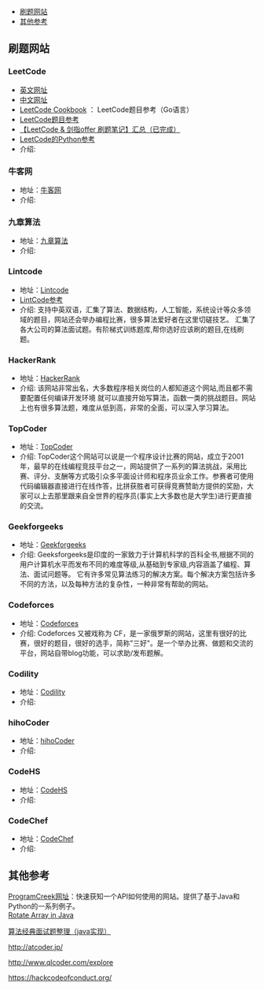 - [刷题网站](#刷题网站)
- [其他参考](#其他参考)



## 刷题网站


### LeetCode
- [英文网址](https://leetcode.com/)  
- [中文网址](https://leetcode-cn.com/)  
- [LeetCode Cookbook](https://books.halfrost.com/leetcode/) ： LeetCode题目参考（Go语言）
- [LeetCode题目参考](https://github.com/grandyang/leetcode)
- [【LeetCode & 剑指offer 刷题笔记】汇总（已完成）](https://blog.csdn.net/kk55guang2/article/details/85223256)
- [LeetCode的Python参考](https://github.com/algorhythms/LeetCode)
- 介绍: 

### 牛客网
- 地址：[牛客网](https://www.nowcoder.com/activity/oj)
- 介绍: 

### 九章算法
- 地址：[九章算法](https://www.jiuzhang.com/solutions/)
- 介绍: 

### Lintcode
- 地址：[Lintcode](https://www.lintcode.com/)
- [LintCode参考](https://github.com/awangdev/LintCode)
- 介绍: 支持中英双语，汇集了算法、数据结构，人工智能，系统设计等众多领域的题目，网站还会举办编程比赛，很多算法爱好者在这里切磋技艺。
      汇集了各大公司的算法面试题。有阶梯式训练题库,帮你选好应该刷的题目,在线刷题。


### HackerRank
- 地址：[HackerRank](https://www.hackerrank.com/)
- 介绍: 该网站非常出名，大多数程序相关岗位的人都知道这个网站,而且都不需要配置任何编译开发环境 就可以直接开始写算法，函数一类的挑战题目。网站上也有很多算法题，难度从低到高，非常的全面，可以深入学习算法。
                                                                       
### TopCoder
- 地址：[TopCoder](https://www.topcoder.com/)
- 介绍: TopCoder这个网站可以说是一个程序设计比赛的网站，成立于2001年，最早的在线编程竞技平台之一，网站提供了一系列的算法挑战，采用比赛、评分、支酬等方式吸引众多平面设计师和程序员业余工作。参赛者可使用代码编辑器直接进行在线作答，比拼获胜者可获得竞赛赞助方提供的奖励，大家可以上去那里跟来自全世界的程序员(事实上大多数也是大学生)进行更直接的交流。
      
### Geekforgeeks
- 地址：[Geekforgeeks](https://www.geeksforgeeks.org/)
- 介绍: Geeksforgeeks是印度的一家致力于计算机科学的百科全书,根据不同的用户计算机水平而发布不同的难度等级,从基础到专家级,内容涵盖了编程、算法、面试问题等。
    它有许多常见算法练习的解决方案。每个解决方案包括许多不同的方法，以及每种方法的复杂性，一种非常有帮助的网站。


### Codeforces
- 地址：[Codeforces](http://codeforces.com/)
- 介绍: Codeforces 又被戏称为 CF，是一家俄罗斯的网站，这里有很好的比赛，很好的题目，很好的选手，简称"三好"。是一个举办比赛、做题和交流的平台，网站自带blog功能，可以求助/发布题解。


### Codility
- 地址：[Codility](https://www.codility.com/)
- 介绍: 

### hihoCoder
- 地址：[hihoCoder](https://hihocoder.com)
- 介绍: 

### CodeHS
- 地址：[CodeHS](https://codehs.com/)
- 介绍: 

### CodeChef
- 地址：[CodeChef](https://www.codechef.com/)
- 介绍: 








## 其他参考

[ProgramCreek网址](https://www.programcreek.com/)：快速获知一个API如何使用的网站。提供了基于Java和Python的一系列例子。  
[Rotate Array in Java](https://www.programcreek.com/2015/03/rotate-array-in-java/)


[算法经典面试题整理（java实现）](https://blog.csdn.net/duanjiefei/article/details/46461049)




http://atcoder.jp/

http://www.qlcoder.com/explore

https://hackcodeofconduct.org/


